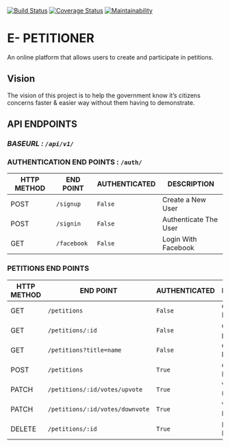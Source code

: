 [![Build Status](https://travis-ci.org/didasmbalanya/E-petition.svg?branch=develop)](https://travis-ci.org/didasmbalanya/E-petition)
[![Coverage Status](https://coveralls.io/repos/github/didasmbalanya/E-petition/badge.svg?branch=develop)](https://coveralls.io/github/didasmbalanya/E-petition?branch=develop)
[![Maintainability](https://api.codeclimate.com/v1/badges/4b892d6c808d738d04a4/maintainability)](https://codeclimate.com/github/didasmbalanya/E-petition/maintainability)

# E- PETITIONER
An online platform that allows users to create and participate in petitions.
## Vision
The vision of this project is to help the government know it’s citizens concerns faster & easier way without them having to demonstrate.

## API ENDPOINTS
### *BASEURL : `/api/v1/`*

### AUTHENTICATION END POINTS  : `/auth/`

HTTP METHOD | END POINT | AUTHENTICATED | DESCRIPTION
-----------|----------|--------------|------
POST | `/signup` | `False` | Create a New User
POST | `/signin` | `False` | Authenticate The User
GET | `/facebook` | `False` | Login With Facebook

### PETITIONS END POINTS

HTTP METHOD | END POINT | AUTHENTICATED | DESCRIPTION
-----------|----------|--------------|------
GET | `/petitions` | `False` | Get all Petitions
GET | `/petitions/:id` | `False` | Get  specific petition by id
GET | `/petitions?title=name` | `False` | Get petition by title
POST | `/petitions` | `True` | Create a Petition
PATCH | `/petitions/:id/votes/upvote` | `True` | Vote a Petition Up
PATCH | `/petitions/:id/votes/downvote` | `True` | Vote against Petition
DELETE | `/petitions/:id` | `True` | Delete a Petition
